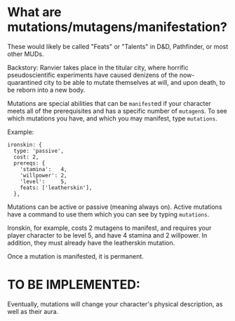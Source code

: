 What are mutations/mutagens/manifestation?
==========================================

These would likely be called "Feats" or "Talents" in D&D, Pathfinder, or most other MUDs.

Backstory:
Ranvier takes place in the titular city, where horrific pseudoscientific experiments have caused denizens of the now-quarantined city to be able to mutate themselves at will, and upon death, to be reborn into a new body.

Mutations are special abilities that can be `manifest`ed if your character meets all of the prerequisites and has a specific number of `mutagen`s. To see which mutations you have, and which you may manifest, type `mutations`.

Example:

```
ironskin: {
  type: 'passive',
  cost: 2,
  prereqs: {
    'stamina':   4,
    'willpower': 2,
    'level':     5,
    feats: ['leatherskin'],
  },
```

Mutations can be active or passive (meaning always on). Active mutations have a command to use them which you can see by typing `mutations`.

Ironskin, for example, costs 2 mutagens to manifest, and requires your player character to be level 5, and have 4 stamina and 2 willpower. In addition, they must already have the leatherskin mutation.

Once a mutation is manifested, it is permanent.

TO BE IMPLEMENTED:
===================

Eventually, mutations will change your character's physical description, as well as their aura.
